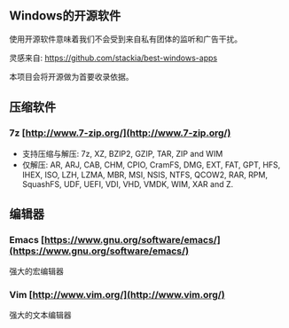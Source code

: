 ## Windows的开源软件

使用开源软件意味着我们不会受到来自私有团体的监听和广告干扰。

灵感来自: https://github.com/stackia/best-windows-apps

本项目会将开源做为首要收录依据。

## 压缩软件

### 7z [http://www.7-zip.org/](http://www.7-zip.org/)

* 支持压缩与解压: 7z, XZ, BZIP2, GZIP, TAR, ZIP and WIM
* 仅解压: AR, ARJ, CAB, CHM, CPIO, CramFS, DMG, EXT, FAT, GPT, HFS, IHEX, ISO, LZH, LZMA, MBR, MSI, NSIS, NTFS, QCOW2, RAR, RPM, SquashFS, UDF, UEFI, VDI, VHD, VMDK, WIM, XAR and Z.

## 编辑器

### Emacs [https://www.gnu.org/software/emacs/](https://www.gnu.org/software/emacs/)

强大的宏编辑器

### Vim [http://www.vim.org/](http://www.vim.org/)

强大的文本编辑器
